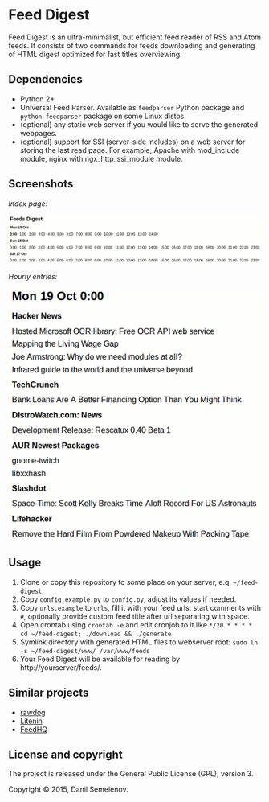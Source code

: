 # Feed Digest

Feed Digest is an ultra-minimalist, but efficient feed reader of RSS and Atom feeds. It consists of two commands for feeds downloading and generating of HTML digest optimized for fast titles overviewing.

## Dependencies

- Python 2+
- Universal Feed Parser. Available as `feedparser` Python package and `python-feedparser` package on some Linux distos.
- (optional) any static web server if you would like to serve the generated webpages.
- (optional) support for SSI (server-side includes) on a web server for storing the last read page. For example, Apache with mod\_include module, nginx with ngx\_http\_ssi\_module module.

## Screenshots

_Index page:_

![screenshot 1](https://github.com/sgtpep/feed-digest/raw/master/screenshots/1.png)

_Hourly entries:_

![screenshot 1](https://github.com/sgtpep/feed-digest/raw/master/screenshots/2.png)

## Usage

1. Clone or copy this repository to some place on your server, e.g. `~/feed-digest`.
2. Copy `config.example.py` to `config.py`, adjust its values if needed.
3. Copy `urls.example` to `urls`, fill it with your feed urls, start comments with `#`, optionally provide custom feed title after url separating with space.
4. Open crontab using `crontab -e` and edit cronjob to it like `*/20 * * * * cd ~/feed-digest; ./download && ./generate`
5. Symlink directory with generated HTML files to webserver root: `sudo ln -s ~/feed-digest/www/ /var/www/feeds`
6. Your Feed Digest will be available for reading by http://yourserver/feeds/.

## Similar projects

- [rawdog](http://offog.org/code/rawdog/)
- [Litenin](https://github.com/bearfrieze/litenin)
- [FeedHQ](https://feedhq.org/)

## License and copyright

The project is released under the General Public License (GPL), version 3.

Copyright © 2015, Danil Semelenov.

